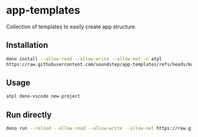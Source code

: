 # app-templates

Collection of templates to easily create app structure.

## Installation

```sh
deno install --allow-read --allow-write --allow-net -n atpl
https://raw.githubusercontent.com/soundstep/app-templates/refs/heads/main/create.ts
```

## Usage

```sh
atpl deno-vscode new-project
```

## Run directly

```sh
deno run --reload --allow-read --allow-write --allow-net https://raw.githubusercontent.com/soundstep/app-templates/refs/heads/deno-templates/create.ts deno-vscode-basic new-project
```
